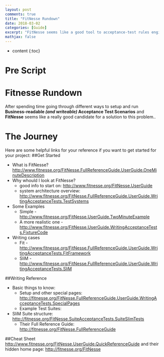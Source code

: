 ```yaml
---
layout: post
comments: true
title: "FitNesse Rundown"
date: 2018-03-02
categories: [Guide]
excerpt: "FitNesse seems like a good tool to acceptance-test rules engines. Here are some useful links to get started.."
mathjax: false
---
```

* content
{:toc}

# Pre Script

# Fitnesse Rundown

After spending time going through different ways to setup and run **Business-readable _(and writeable)_ Acceptance Test Scenarios** and **FitNesse** seems like a really good candidate for a solution to this problem..
 
# The Journey
Here are some helpful links for your reference if you want to get started for your project:
##Get Started
- What is FitNesse?
http://www.fitnesse.org/FitNesse.FullReferenceGuide.UserGuide.OneMinuteDescription
- Why whould I look at FitNesse?
  - good info to start on: http://www.fitnesse.org/FitNesse.UserGuide
  - system architecture overview: http://www.fitnesse.org/FitNesse.FullReferenceGuide.UserGuide.WritingAcceptanceTests.TestSystems
- Some Examples
  - Simple - http://www.fitnesse.org/FitNesse.UserGuide.TwoMinuteExample
  - A more realistic one - http://www.fitnesse.org/FitNesse.UserGuide.WritingAcceptanceTests.FixtureCode
- Writing cases
  - Fit - http://www.fitnesse.org/FitNesse.FullReferenceGuide.UserGuide.WritingAcceptanceTests.FitFramework
  - SliM - http://www.fitnesse.org/FitNesse.FullReferenceGuide.UserGuide.WritingAcceptanceTests.SliM

##Writing Reference
- Basic things to know: 
  - Setup and other special pages: http://fitnesse.org/FitNesse.FullReferenceGuide.UserGuide.WritingAcceptanceTests.SpecialPages
  - Example Test Suites:
- SliM Suite structure: http://fitnesse.org/FitNesse.SuiteAcceptanceTests.SuiteSlimTests
  - Their Full Reference Guide: http://fitnesse.org/FitNesse.FullReferenceGuide

##Cheat Sheet
http://www.fitnesse.org/FitNesse.UserGuide.QuickReferenceGuide
and their hidden home page: http://fitnesse.org/FitNesse
 
